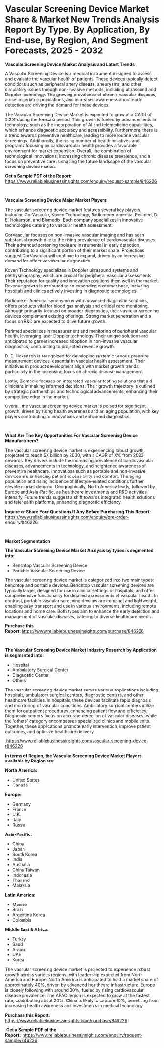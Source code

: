 <p><h1>Vascular Screening Device Market Share & Market New Trends Analysis Report By Type, By Application, By End-use, By Region, And Segment Forecasts, 2025 - 2032</h1></p><p><strong>Vascular Screening Device Market Analysis and Latest Trends</strong></p>
<p><p>A Vascular Screening Device is a medical instrument designed to assess and evaluate the vascular health of patients. These devices typically detect conditions such as peripheral artery disease, aneurysms, and other circulatory issues through non-invasive methods, including ultrasound and Doppler technology. The growing prevalence of chronic vascular diseases, a rise in geriatric populations, and increased awareness about early detection are driving the demand for these devices.</p><p>The Vascular Screening Device Market is expected to grow at a CAGR of 5.2% during the forecast period. This growth is fueled by advancements in technology, such as the incorporation of AI and telemedicine capabilities, which enhance diagnostic accuracy and accessibility. Furthermore, there is a trend towards preventive healthcare, leading to more routine vascular screenings. Additionally, the rising number of health initiatives and programs focusing on cardiovascular health provides a favorable environment for market expansion. Overall, the combination of technological innovations, increasing chronic disease prevalence, and a focus on preventive care is shaping the future landscape of the vascular screening device market.</p></p>
<p><strong>Get a Sample PDF of the Report:&nbsp;</strong> <a href="https://www.reliablebusinessinsights.com/enquiry/request-sample/846226?utm_campaign=3097&utm_medium=2&utm_source=Github&utm_content=ia&utm_term=13042025&utm_id=vascular-screening-device">https://www.reliablebusinessinsights.com/enquiry/request-sample/846226</a></p>
<p>&nbsp;</p>
<p><strong>Vascular Screening Device Major Market Players</strong></p>
<p><p>The vascular screening device market features several key players, including CorVascular, Koven Technology, Radiometer America, Perimed, D. E. Hokanson, and Biomedix. Each company specializes in innovative technologies catering to vascular health assessment.</p><p>CorVascular focuses on non-invasive vascular imaging and has seen substantial growth due to the rising prevalence of cardiovascular diseases. Their advanced screening tools are instrumental in early detection, contributing to a significant portion of their market share. Projections suggest CorVascular will continue to expand, driven by an increasing demand for effective vascular diagnostics.</p><p>Koven Technology specializes in Doppler ultrasound systems and plethysmography, which are crucial for peripheral vascular assessments. Their reputation for quality and innovation positions them well in the market. Revenue growth is attributed to an expanding customer base, including hospitals and clinics actively investing in diagnostic technologies.</p><p>Radiometer America, synonymous with advanced diagnostic solutions, offers products vital for blood gas analysis and critical care monitoring. Although primarily focused on broader diagnostics, their vascular screening devices complement existing offerings. Strong market penetration and a focus on R&D are expected to drive future growth.</p><p>Perimed specializes in measurement and monitoring of peripheral vascular health, leveraging laser Doppler technology. Their unique solutions are anticipated to garner increased adoption in non-invasive vascular diagnostics, contributing to projected revenue growth.</p><p>D. E. Hokanson is recognized for developing systemic venous pressure measurement devices, essential in vascular health assessment. Their initiatives in product development align with market growth trends, particularly in the increasing focus on chronic disease management.</p><p>Lastly, Biomedix focuses on integrated vascular testing solutions that aid clinicians in making informed decisions. Their growth trajectory is outlined by strategic partnerships and technological advancements, enhancing their competitive edge in the market.</p><p>Overall, the vascular screening device market is poised for significant growth, driven by rising health awareness and an aging population, with key players contributing to innovations and enhanced diagnostics.</p></p>
<p>&nbsp;</p>
<p><strong>What Are The Key Opportunities For Vascular Screening Device Manufacturers?</strong></p>
<p><p>The vascular screening device market is experiencing robust growth, projected to reach $X billion by 2030, with a CAGR of X% from 2023 onwards. Key drivers include the increasing prevalence of cardiovascular diseases, advancements in technology, and heightened awareness of preventive healthcare. Innovations such as portable and non-invasive devices are enhancing patient accessibility and comfort. The aging population and rising incidence of lifestyle-related conditions further elevate market demand. Geographically, North America leads, followed by Europe and Asia-Pacific, as healthcare investments and R&D activities intensify. Future trends suggest a shift towards integrated health solutions and telehealth platforms, enhancing diagnostic efficiency.</p></p>
<p><strong>Inquire or Share Your Questions If Any Before Purchasing This Report:</strong> <a href="https://www.reliablebusinessinsights.com/enquiry/pre-order-enquiry/846226?utm_campaign=3097&utm_medium=2&utm_source=Github&utm_content=ia&utm_term=13042025&utm_id=vascular-screening-device">https://www.reliablebusinessinsights.com/enquiry/pre-order-enquiry/846226</a></p>
<p>&nbsp;</p>
<p><strong>Market Segmentation</strong></p>
<p><strong>The Vascular Screening Device Market Analysis by types is segmented into:</strong></p>
<p><ul><li>Benchtop Vascular Screening Device</li><li>Portable Vascular Screening Device</li></ul></p>
<p><p>The vascular screening device market is categorized into two main types: benchtop and portable devices. Benchtop vascular screening devices are typically larger, designed for use in clinical settings or hospitals, and offer comprehensive functionality for detailed assessments of vascular health. In contrast, portable vascular screening devices are compact and lightweight, enabling easy transport and use in various environments, including remote locations and home care. Both types aim to enhance the early detection and management of vascular diseases, catering to diverse healthcare needs.</p></p>
<p><strong>Purchase this Report:&nbsp;</strong><a href="https://www.reliablebusinessinsights.com/purchase/846226?utm_campaign=3097&utm_medium=2&utm_source=Github&utm_content=ia&utm_term=13042025&utm_id=vascular-screening-device">https://www.reliablebusinessinsights.com/purchase/846226</a></p>
<p>&nbsp;</p>
<p><strong>The Vascular Screening Device Market Industry Research by Application is segmented into:</strong></p>
<p><ul><li>Hospital</li><li>Ambulatory Surgical Center</li><li>Diagnostic Center</li><li>Others</li></ul></p>
<p><p>The vascular screening device market serves various applications including hospitals, ambulatory surgical centers, diagnostic centers, and other healthcare facilities. In hospitals, these devices facilitate rapid diagnosis and monitoring of vascular conditions. Ambulatory surgical centers utilize them for outpatient procedures, enhancing patient flow and efficiency. Diagnostic centers focus on accurate detection of vascular diseases, while the 'others' category encompasses specialized clinics and mobile units. Together, these applications promote early intervention, improve patient outcomes, and optimize healthcare delivery.</p></p>
<p><a href="https://www.reliablebusinessinsights.com/vascular-screening-device-r846226?utm_campaign=3097&utm_medium=2&utm_source=Github&utm_content=ia&utm_term=13042025&utm_id=vascular-screening-device">&nbsp;https://www.reliablebusinessinsights.com/vascular-screening-device-r846226</a></p>
<p><strong>In terms of Region, the Vascular Screening Device Market Players available by Region are:</strong></p>
<p>
    <p> <strong> North America: </strong>
        <ul>
            <li>United States</li>
            <li>Canada</li>
        </ul>
        </p> 
    <p> <strong> Europe: </strong>
        <ul>
            <li>Germany</li>
            <li>France</li>
            <li>U.K.</li>
            <li>Italy</li>
            <li>Russia</li>
        </ul>
        </p> 
    <p> <strong> Asia-Pacific: </strong>
        <ul>
            <li>China</li>
            <li>Japan</li>
            <li>South Korea</li>
            <li>India</li>
            <li>Australia</li>
            <li>China Taiwan</li>
            <li>Indonesia</li>
            <li>Thailand</li>
            <li>Malaysia</li>
        </ul>
        </p> 
    <p> <strong> Latin America: </strong>
        <ul>
            <li>Mexico</li>
            <li>Brazil</li>
            <li>Argentina Korea</li>
            <li>Colombia</li>
        </ul>
        </p> 
    <p> <strong> Middle East & Africa: </strong>
        <ul>
            <li>Turkey</li>
            <li>Saudi</li>
            <li>Arabia</li>
            <li>UAE</li>
            <li>Korea</li>
        </ul>
    </p>
    </p>
<p><p>The vascular screening device market is projected to experience robust growth across various regions, with leadership expected from North America and Europe. North America is anticipated to hold a market share of approximately 40%, driven by advanced healthcare infrastructure. Europe is closely following with around 30%, fueled by rising cardiovascular disease prevalence. The APAC region is expected to grow at the fastest rate, contributing about 20%. China is likely to capture 10%, benefiting from increasing health awareness and investments in medical technology.</p></p>
<p><strong>Purchase this Report: </strong><a href="https://www.reliablebusinessinsights.com/purchase/846226?utm_campaign=3097&utm_medium=2&utm_source=Github&utm_content=ia&utm_term=13042025&utm_id=vascular-screening-device">https://www.reliablebusinessinsights.com/purchase/846226</a></p>
<p>&nbsp;<strong>Get a Sample PDF of the Report:&nbsp;&nbsp;</strong><a href="https://www.reliablebusinessinsights.com/enquiry/request-sample/846226?utm_campaign=3097&utm_medium=2&utm_source=Github&utm_content=ia&utm_term=13042025&utm_id=vascular-screening-device">https://www.reliablebusinessinsights.com/enquiry/request-sample/846226</a></p>
<p><strong></strong></p>
<p><p></p><p></p><p></p></p>